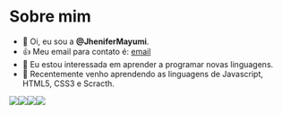 # Sobre mim

- 👋 Oi, eu sou a **@JheniferMayumi**.
- 👍 Meu email para contato é: [email](jhenifer.mayumi.silva@escola.pr.gov.br)
- 👀 Eu estou interessada em aprender a programar novas linguagens.
- 🌱 Recentemente venho aprendendo as linguagens de Javascript, HTML5, CSS3 e Scracth.

<img src="https://img.shields.io/badge/JavaScript-323330?style=for-the-badge&logo=javascript&logoColor=F7DF1E" /><img src="https://img.shields.io/badge/HTML5-E34F26?style=for-the-badge&logo=html5&logoColor=white" /><img src="https://img.shields.io/badge/CSS3-1572B6?style=for-the-badge&logo=css3&logoColor=white" /><img src="https://img.shields.io/badge/Scratch-4D97FF?style=for-the-badge&logo=Scratch&logoColor=white" />

          
          
